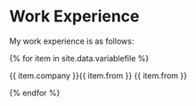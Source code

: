 # Work Experience

My work experience is as follows:

{% for item in site.data.variablefile %}

{{ item.company }}{{ item.from }} {{ item.from }}

{% endfor %}
